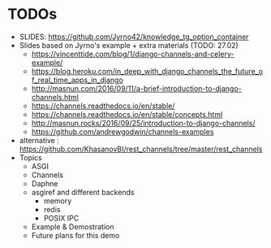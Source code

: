 # TODOs

- SLIDES: https://github.com/Jyrno42/knowledge_tg_option_container
- Slides based on Jyrno's example + extra materials (TODO: 27.02)
  - https://vincenttide.com/blog/1/django-channels-and-celery-example/
  - https://blog.heroku.com/in_deep_with_django_channels_the_future_of_real_time_apps_in_django
  - http://masnun.com/2016/09/11/a-brief-introduction-to-django-channels.html
  - https://channels.readthedocs.io/en/stable/
  - https://channels.readthedocs.io/en/stable/concepts.html
  - http://masnun.rocks/2016/09/25/introduction-to-django-channels/
  - https://github.com/andrewgodwin/channels-examples
- alternative : https://github.com/KhasanovBI/rest_channels/tree/master/rest_channels
- Topics
  - ASGI
  - Channels
  - Daphne
  - asgiref and different backends
    - memory
    - redis
    - POSIX IPC
  - Example & Demostration
  - Future plans for this demo

